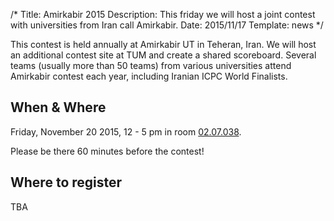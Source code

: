 /*
Title: Amirkabir 2015
Description: This friday we will host a joint contest with universities from Iran call Amirkabir.
Date: 2015/11/17
Template: news
*/

This contest is held annually at Amirkabir UT in Teheran, Iran. We will host an additional contest site at TUM and create a shared scoreboard. Several teams (usually more than 50 teams) from various universities attend Amirkabir contest each year, including Iranian ICPC World Finalists.

## When & Where
Friday, November 20 2015, 12 - 5 pm in room [02.07.038](https://portal.mytum.de/campus/roomfinder/roomfinder_viewmap?mapid=121&roomid=02.07.038@5607).

Please be there 60 minutes before the contest!

## Where to register
TBA
